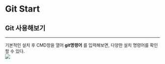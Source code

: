 # Git Start

## Git 사용해보기

<hr/>

기본적인 설치 후 CMD창을 열어 **git명령어** 를 입력해보면, 다양한 설치 명령어를 확인할 수 있다.  
<img src='/img/1_CommandGit.png'></img>
